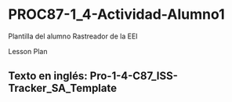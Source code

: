 # PROC87-1_4-Actividad-Alumno1
Plantilla del alumno
Rastreador de la EEI

Lesson Plan
## Texto en inglés: Pro-1-4-C87_ISS-Tracker_SA_Template
